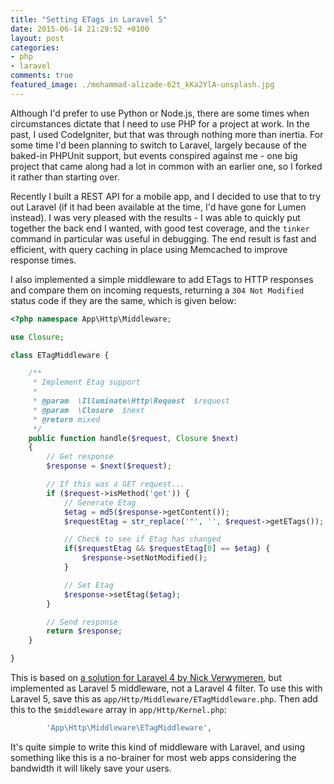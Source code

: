 ```yaml
---
title: "Setting ETags in Laravel 5"
date: 2015-06-14 21:29:52 +0100
layout: post
categories: 
- php
- laravel
comments: true
featured_image: ./mohammad-alizade-62t_kKa2YlA-unsplash.jpg
---
```


Although I'd prefer to use Python or Node.js, there are some times when circumstances dictate that I need to use PHP for a project at work. In the past, I used CodeIgniter, but that was through nothing more than inertia. For some time I'd been planning to switch to Laravel, largely because of the baked-in PHPUnit support, but events conspired against me - one big project that came along had a lot in common with an earlier one, so I forked it rather than starting over.

Recently I built a REST API for a mobile app, and I decided to use that to try out Laravel (if it had been available at the time, I'd have gone for Lumen instead). I was very pleased with the results - I was able to quickly put together the back end I wanted, with good test coverage, and the `tinker` command in particular was useful in debugging. The end result is fast and efficient, with query caching in place using Memcached to improve response times.

I also implemented a simple middleware to add ETags to HTTP responses and compare them on incoming requests, returning a `304 Not Modified` status code if they are the same, which is given below:

```php
<?php namespace App\Http\Middleware;

use Closure;

class ETagMiddleware {

	/**
	 * Implement Etag support
	 *
	 * @param  \Illuminate\Http\Request  $request
	 * @param  \Closure  $next
	 * @return mixed
	 */
	public function handle($request, Closure $next)
	{
        // Get response
		$response = $next($request);

        // If this was a GET request...
        if ($request->isMethod('get')) {
            // Generate Etag
            $etag = md5($response->getContent());
            $requestEtag = str_replace('"', '', $request->getETags());

            // Check to see if Etag has changed
            if($requestEtag && $requestEtag[0] == $etag) {
                $response->setNotModified();
            }

            // Set Etag
            $response->setEtag($etag);
        }

        // Send response
        return $response;
    }

}
```

This is based on [a solution for Laravel 4 by Nick Verwymeren](https://www.nickv.codes/blog/etags-in-laravel-4/), but implemented as Laravel 5 middleware, not a Laravel 4 filter. To use this with Laravel 5, save this as `app/Http/Middleware/ETagMiddleware.php`. Then add this to the `$middleware` array in `app/Http/Kernel.php`:

```php
        'App\Http\Middleware\ETagMiddleware',
```

It's quite simple to write this kind of middleware with Laravel, and using something like this is a no-brainer for most web apps considering the bandwidth it will likely save your users.
